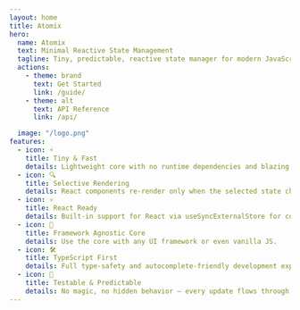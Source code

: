 ```yaml
---
layout: home
title: Atomix
hero:
  name: Atomix
  text: Minimal Reactive State Management
  tagline: Tiny, predictable, reactive state manager for modern JavaScript & TypeScript apps.
  actions:
    - theme: brand
      text: Get Started
      link: /guide/
    - theme: alt
      text: API Reference
      link: /api/

  image: "/logo.png"
features:
  - icon: ⚡️
    title: Tiny & Fast
    details: Lightweight core with no runtime dependencies and blazing fast updates.
  - icon: 🔍
    title: Selective Rendering
    details: React components re-render only when the selected state changes.
  - icon: ⚛️
    title: React Ready
    details: Built-in support for React via useSyncExternalStore for consistent updates.
  - icon: 🧩
    title: Framework Agnostic Core
    details: Use the core with any UI framework or even vanilla JS.
  - icon: 🛠️
    title: TypeScript First
    details: Full type-safety and autocomplete-friendly development experience.
  - icon: 🧪
    title: Testable & Predictable
    details: No magic, no hidden behavior — every update flows through plain functions.
---
```

